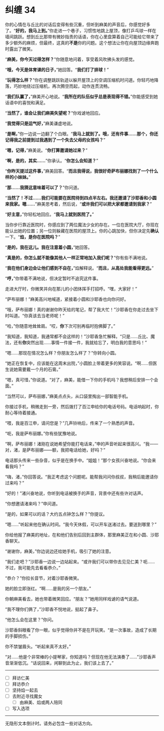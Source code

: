 # 纠缠 34

你的心情在与丘比的对话后变得有些沉重，但听到麻美的声音后，你感觉好多了。“**好的，我马上到。**”你走进一个巷子，习惯性地跳上屋顶，像打乒乓球一样在墙间跳跃。想到丘比那带有微妙指责的话语，你在心里盘算着自己可能给它带来了多少额外的麻烦，但最终，这真的**不是**你的问题。这个想法让你在向屋顶边缘奔跑时露出了微笑。

“**麻美，你今天过得怎样？**”你随意地问着，享受着风吹拂头发的感觉。

“**哦，今天是体育课的日子，**”她回答。“**我们打了排球！**”

“**玩得怎么样？**”你在调整跳跃轨迹以躲开屋顶上的空调压缩机时问道。你轻巧地降落，巧妙地绕过压缩机，再次腾空而起，动作连贯流畅。

“**我们队赢了，**”麻美开心地说。“**我所在的队伍似乎总是表现得不错。**”你能感受到她话语中的喜悦和满足。

“**当然了，谁会让我们麻美失望呢？**”你戏谑地回应。

“**我觉得只是运气好，**”麻美谦虚地说。

“**是啊，**”你一边说一边翻了个白眼。“**我马上就到了。哦，还有件事……那个，你还记得我之前提到过我遇到了一个失去父母的女孩吗？**”

“**嗯，记得，**”麻美说。“**你打算邀请她过来？**”

“**啊，是的，其实……**”你承认。“**你怎么会知道？**”

“**你昨天提过这件事，**”麻美回答。“**而且我得说，我很好奇萨布丽娜找到了一个什么样的小妹妹。**”

“**那……我猜这意味着可以了？**”你问道。

“**当然了！不过……我们可能要在医院待到四点半左右。我还邀请了沙耶香和小圆来我家。嗯……**”麻美思考着，然后说，“**或许我们可以把大家都邀请到我家？**”

“**好主意，**”你轻松地回应。“**我马上就到医院了。**”

当你步行靠近医院时，你感应到了两位魔法少女的存在。一位在医院大厅，你现在能认出她的位置；另一位则躲藏在医院的屋顶上。你的心跳加快，但你决定先**确认**一下。“**焰，是你在医院吗？**”

“**是的，我在这儿。我在注意着小圆，**”她回答。

“**真是的，你怎么就不能像其他人一样正常地加入我们呢？**”你有些不满地说。

“**我在他们身边会让他们感到不自在，**”焰解释说。“**而且，从高处我能看得更远。**”

“**哼，**”你带着不满地说，但决定暂时不追究这件事。

走进大厅时，你微笑并向在那儿的小团体挥手打招呼。“嘿，大家好！”

“萨布丽娜！”麻美高兴地喊道，紧接着小圆和沙耶香也向你问好。

“哦，萨布丽娜！真的谢谢你昨天给的笔记，帮了我大忙！”沙耶香在你走过去坐下时叫道。“你真该去当老师呢！”

“哈，”你随意地耸耸肩。“哎，**你**下次可别再临时抱佛脚了。”

“我知道，我知道，我通常都不会这样的！”沙耶香急忙解释。“只是……丘比、魔法，还有**你**突然出现……事情一件接一件，我就给忘了，明白我的意思吗！”

“嗯……那现在情况怎么样？你朋友怎么样了？”你转向小圆。

“她正在恢复中，应该能在这周末出院，”小圆脸上带着更多的笑容说。“啊……但医生说她需要戴一个月的石膏。”

“嗯，真可惜，”你说道。“对了，麻美，能借一下你的手机吗？我想稍后安排一个会面。”

“当然可以，萨布丽娜，”麻美点点头，从口袋里掏出一部智能手机。

你接过手机，稍微走到一旁，然后拨打了百江申给你的电话号码。电话响起时，你耐心等待着接通。

“喂，我是百江申，请问您是？”几声铃响后，传来了一个熟悉的声音。

“呃，我是萨布丽娜。”你有些犹豫地说。

“啊，萨布丽娜！渚刚在说她希望你能打电话来，”申的声音听起来很高兴。“我——对，渚，是萨布丽娜——额，我把电话给她，好吗？”

电话那头传来一些杂音，似乎是在换手中。“姐姐！”那个女孩兴奋地说。“你会来看我吗？”

“嗨，渚，”你回答说。“我正考虑这个问题呢。能帮我问问你叔叔，我稍后能邀请你过来吗？”

“好的！”渚兴奋地说，你听到电话被换手的声音，背景中还有些许对话声。

“你想邀请渚来吗？”申问道。

“是的，如果可以的话？大约五点钟怎么样？”你提议。

“嗯……”听起来他在确认时间。“我今天休假，可以开车送渚过去。要送到哪里？”

你给他报了麻美的地址，在和他们告别后回到主群体，那里麻美正在和小圆、沙耶香聊天。

“谢谢你，麻美，”你边说边还给她手机，吸引了她的注意。

“我们走吧？”沙耶香一边说一边站起来。“或许我们可以带你去见见仁美？呃……不过，我可能先去看看恭介。”

“恭介？”你拉长音节，对着沙耶香微笑。

她的脸立即涨红。“啊……是我的另一个朋友。”

你朝麻美看去，她也带着微笑回应。“朋友？”她用同样戏谑的语气说道。

“我不理你们俩了，”沙耶香不悦地说，挺起了鼻子。

“他怎么会在这里？”你问。

沙耶香斜眼看了你一眼，似乎觉得你并不是在开玩笑。“是一次事故，造成了长期的手脚损伤。”

你不禁皱眉头。“听起来真不太好。”

“对……他是个非常棒的小提琴家，你知道吗？但现在他无法演奏了……”沙耶香声音渐渐低沉。“话说回来，闲聊到此为止，我们该上去了。”

---

- [ ] 拜访仁美
- [ ] 拜访恭介
- [ ] 坚持焰一起去
- [ ] 去附近寻找魔女
  - [ ] 由麻美、焰或两人陪同
- [ ] 写入选项

---

无隐形文本倒计时。请务必包含一些对话方向。
